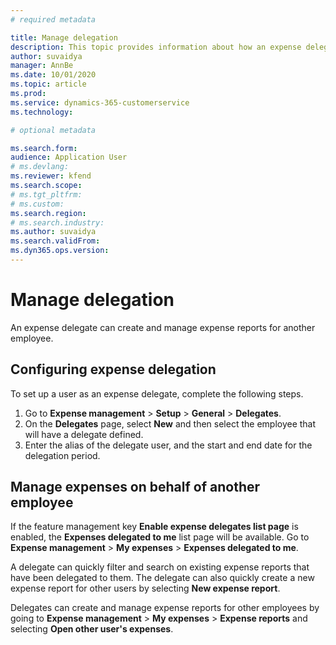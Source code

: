 ```yaml
---
# required metadata

title: Manage delegation
description: This topic provides information about how an expense delegate can create and manage expense reports for another employee .
author: suvaidya
manager: AnnBe
ms.date: 10/01/2020
ms.topic: article
ms.prod: 
ms.service: dynamics-365-customerservice
ms.technology: 

# optional metadata

ms.search.form: 
audience: Application User
# ms.devlang: 
ms.reviewer: kfend
ms.search.scope: 
# ms.tgt_pltfrm: 
# ms.custom: 
ms.search.region: 
# ms.search.industry: 
ms.author: suvaidya
ms.search.validFrom: 
ms.dyn365.ops.version: 
---
```


# Manage delegation
An expense delegate can create and manage expense reports for another employee.

## Configuring expense delegation

To set up a user as an expense delegate, complete the following steps. 
1. Go to **Expense management** > **Setup** > **General** > **Delegates**. 
2. On the **Delegates** page, select **New** and then select the employee that will have a delegate defined. 
3. Enter the alias of the delegate user, and the start and end date for the delegation period.

## Manage expenses on behalf of another employee

If the feature management key **Enable expense delegates list page** is enabled, the **Expenses delegated to me** list page will be available. Go to **Expense management** > **My expenses** > **Expenses delegated to me**.

A delegate can quickly filter and search on existing expense reports that have been delegated to them. The delegate can also quickly create a new expense report for other users by selecting **New expense report**.

Delegates can create and manage expense reports for other employees by going to **Expense management** > **My expenses** > **Expense reports** and selecting **Open other user's expenses**.
